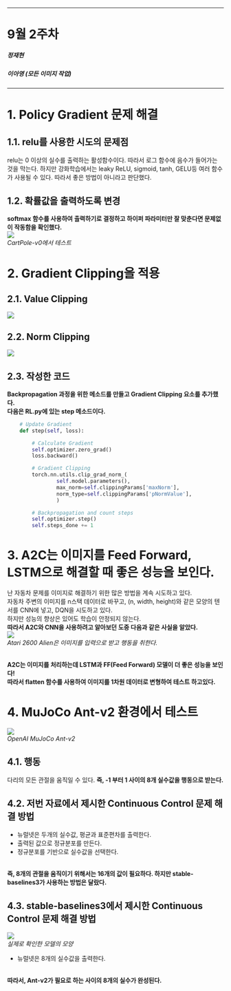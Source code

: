 
---
# 9월 2주차
##### 정재현
##### 이아영 (모든 이미지 작업)
---

# 1. Policy Gradient 문제 해결

## 1.1. relu를 사용한 시도의 문제점

relu는 0 이상의 실수를 출력하는 활성함수이다. 따라서 로그 함수에 음수가 들어가는 것을 막는다. 하지만 강화학습에서는 leaky ReLU, sigmoid, tanh, GELU등 여러 함수가 사용될 수 있다. 따라서 좋은 방법이 아니라고 판단했다.

## 1.2. 확률값을 출력하도록 변경

**softmax 함수를 사용하여 출력하기로 결정하고 하이퍼 파라미터만 잘 맞춘다면 문제없이 작동함을 확인했다.**<br/>
![](A2C_results.svg)<br/>
*CartPole-v0에서 테스트*

# 2. Gradient Clipping을 적용

## 2.1. Value Clipping

![](ValueClipping.png)<br/>

## 2.2. Norm Clipping

![](NormClipping.png)<br/>

## 2.3. 작성한 코드

**Backpropagation 과정을 위한 메소드를 만들고 Gradient Clipping 요소를 추가했다.**<br/>
**다음은 RL.py에 있는 step 메소드이다.**<br/>
```python
    # Update Gradient
    def step(self, loss):

        # Calculate Gradient
        self.optimizer.zero_grad()
        loss.backward()

        # Gradient Clipping
        torch.nn.utils.clip_grad_norm_(
                self.model.parameters(),
                max_norm=self.clippingParams['maxNorm'],
                norm_type=self.clippingParams['pNormValue'],
                )

        # Backpropagation and count steps
        self.optimizer.step()
        self.steps_done += 1
```

# 3. A2C는 이미지를 Feed Forward, LSTM으로 해결할 때 좋은 성능을 보인다.

난 자동차 문제를 이미지로 해결하기 위한 많은 방법을 계속 시도하고 있다.<br/>
자동차 주변의 이미지를 n스택 데이터로 바꾸고, (n, width, height)와 같은 모양의 텐서를 CNN에 넣고, DQN을 시도하고 있다.<br/>
하지만 성능의 향상은 있어도 학습이 안정되지 않는다.<br/>
**따라서 A2C와 CNN을 사용하려고 알아보던 도중 다음과 같은 사실을 알았다.**<br/>
![](comparison.PNG)<br/>
*Atari 2600 Alien은 이미지를 입력으로 받고 행동을 취한다.*<br/><br/>

**A2C는 이미지를 처리하는데 LSTM과 FF(Feed Forward) 모델이 더 좋은 성능을 보인다!**<br/>
**따라서 flatten 함수를 사용하여 이미지를 1차원 데이터로 변형하여 테스트 하고있다.**<br/>

# 4. MuJoCo Ant-v2 환경에서 테스트

![](ant_random.gif)<br/>
*OpenAI MuJoCo Ant-v2*<br/>

## 4.1. 행동

다리의 모든 관절을 움직일 수 있다. **즉, -1 부터 1 사이의 8개 실수값을 행동으로 받는다.**<br/>

## 4.2. 저번 자료에서 제시한 Continuous Control 문제 해결 방법

- 뉴럴넷은 두개의 실수값, 평균과 표준편차를 출력한다.<br/>
- 출력된 값으로 정규분포를 만든다.<br/>
- 정규분포를 기반으로 실수값을 선택한다.<br/><br/>

**즉, 8개의 관절을 움직이기 위해서는 16개의 값이 필요하다. 하지만 stable-baselines3가 사용하는 방법은 달랐다.**

## 4.3. stable-baselines3에서 제시한 Continuous Control 문제 해결 방법

![](Ant_v2_model.PNG)<br/>
*실제로 확인한 모델의 모양*<br/>

- 뉴럴넷은 8개의 실수값을 출력한다.<br/><br/>

**따라서, Ant-v2가 필요로 하는 사이의 8개의 실수가 완성된다.**<br/>
